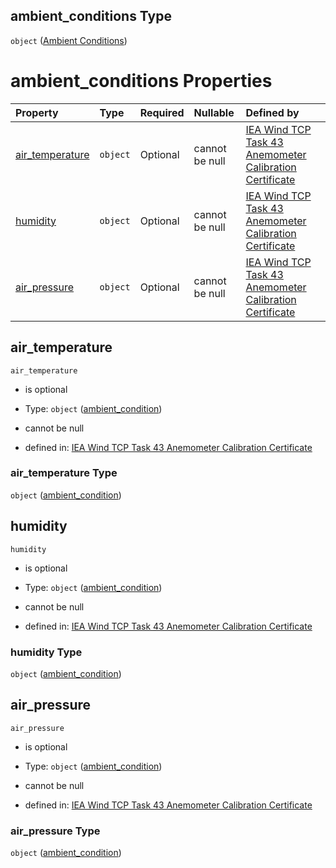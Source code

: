 ## ambient_conditions Type

`object` ([Ambient Conditions](iea43\_anemometer_calibration-properties-result-properties-ambient-conditions.md))

# ambient_conditions Properties

| Property                            | Type     | Required | Nullable       | Defined by                                                                                                                                                                                                                                                                                                                                                                        |
| :---------------------------------- | :------- | :------- | :------------- | :-------------------------------------------------------------------------------------------------------------------------------------------------------------------------------------------------------------------------------------------------------------------------------------------------------------------------------------------------------------------------------- |
| [air_temperature](#air_temperature) | `object` | Optional | cannot be null | [IEA Wind TCP Task 43 Anemometer Calibration Certificate](iea43_anemometer_calibration-definitions-ambient_condition.md "https://raw.githubusercontent.com/IEA-Task-43/digital_wra_data_standard/calibration_schema/digital_calibration_certificate/schema/iea43_anemometer_calibration.schema.json#/properties/result/properties/ambient_conditions/properties/air_temperature") |
| [humidity](#humidity)               | `object` | Optional | cannot be null | [IEA Wind TCP Task 43 Anemometer Calibration Certificate](iea43_anemometer_calibration-definitions-ambient_condition.md "https://raw.githubusercontent.com/IEA-Task-43/digital_wra_data_standard/calibration_schema/digital_calibration_certificate/schema/iea43_anemometer_calibration.schema.json#/properties/result/properties/ambient_conditions/properties/humidity")        |
| [air_pressure](#air_pressure)       | `object` | Optional | cannot be null | [IEA Wind TCP Task 43 Anemometer Calibration Certificate](iea43_anemometer_calibration-definitions-ambient_condition.md "https://raw.githubusercontent.com/IEA-Task-43/digital_wra_data_standard/calibration_schema/digital_calibration_certificate/schema/iea43_anemometer_calibration.schema.json#/properties/result/properties/ambient_conditions/properties/air_pressure")    |

## air_temperature



`air_temperature`

*   is optional

*   Type: `object` ([ambient_condition](iea43\_anemometer_calibration-definitions-ambient_condition.md))

*   cannot be null

*   defined in: [IEA Wind TCP Task 43 Anemometer Calibration Certificate](iea43\_anemometer_calibration-definitions-ambient_condition.md "https://raw.githubusercontent.com/IEA-Task-43/digital_wra_data_standard/calibration_schema/digital_calibration_certificate/schema/iea43\_anemometer_calibration.schema.json#/properties/result/properties/ambient_conditions/properties/air_temperature")

### air_temperature Type

`object` ([ambient_condition](iea43\_anemometer_calibration-definitions-ambient_condition.md))

## humidity



`humidity`

*   is optional

*   Type: `object` ([ambient_condition](iea43\_anemometer_calibration-definitions-ambient_condition.md))

*   cannot be null

*   defined in: [IEA Wind TCP Task 43 Anemometer Calibration Certificate](iea43\_anemometer_calibration-definitions-ambient_condition.md "https://raw.githubusercontent.com/IEA-Task-43/digital_wra_data_standard/calibration_schema/digital_calibration_certificate/schema/iea43\_anemometer_calibration.schema.json#/properties/result/properties/ambient_conditions/properties/humidity")

### humidity Type

`object` ([ambient_condition](iea43\_anemometer_calibration-definitions-ambient_condition.md))

## air_pressure



`air_pressure`

*   is optional

*   Type: `object` ([ambient_condition](iea43\_anemometer_calibration-definitions-ambient_condition.md))

*   cannot be null

*   defined in: [IEA Wind TCP Task 43 Anemometer Calibration Certificate](iea43\_anemometer_calibration-definitions-ambient_condition.md "https://raw.githubusercontent.com/IEA-Task-43/digital_wra_data_standard/calibration_schema/digital_calibration_certificate/schema/iea43\_anemometer_calibration.schema.json#/properties/result/properties/ambient_conditions/properties/air_pressure")

### air_pressure Type

`object` ([ambient_condition](iea43\_anemometer_calibration-definitions-ambient_condition.md))
